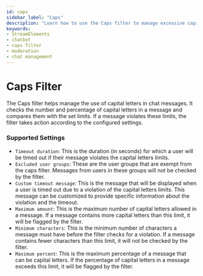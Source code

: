 ```yaml
---
id: caps
sidebar_label: "Caps"
description: "Learn how to use the Caps filter to manage excessive capital letters in chat messages on StreamElements"
keywords:
- StreamElements
- chatbot
- caps filter
- moderation
- chat management
---
```


# Caps Filter

The Caps filter helps manage the use of capital letters in chat messages. It checks the number and percentage of capital letters in a message and compares them with the set limits. If a message violates these limits, the filter takes action according to the configured settings.

### Supported Settings

- `Timeout duration`: This is the duration (in seconds) for which a user will be timed out if their message violates the capital letters limits.
- `Excluded user groups`: These are the user groups that are exempt from the caps filter. Messages from users in these groups will not be checked by the filter.
- `Custom timeout message`: This is the message that will be displayed when a user is timed out due to a violation of the capital letters limits. This message can be customized to provide specific information about the violation and the timeout.
- `Maximum amount`: This is the maximum number of capital letters allowed in a message. If a message contains more capital letters than this limit, it will be flagged by the filter.
- `Minimum characters`: This is the minimum number of characters a message must have before the filter checks for a violation. If a message contains fewer characters than this limit, it will not be checked by the filter.
- `Maximum percent`: This is the maximum percentage of a message that can be capital letters. If the percentage of capital letters in a message exceeds this limit, it will be flagged by the filter.
